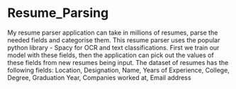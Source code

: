 # Resume_Parsing
My resume parser application can take in millions of resumes, parse the needed fields and categorise them. This resume parser uses the popular python library - Spacy for OCR and text classifications. First we train our model with these fields, then the application can pick out the values of these fields from new resumes being input.  The dataset of resumes has the following fields:
Location,
Designation,
Name, 
Years of Experience, 
College, 
Degree, 
Graduation Year, 
Companies worked at, 
Email address
